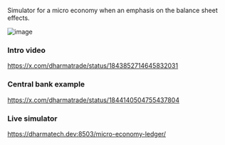 
Simulator for a micro economy when an emphasis on the balance sheet effects.

![image](https://github.com/user-attachments/assets/c9240b36-d081-45c0-9655-f5910ececc24)

### Intro video

https://x.com/dharmatrade/status/1843852714645832031

### Central bank example

https://x.com/dharmatrade/status/1844140504755437804

### Live simulator

https://dharmatech.dev:8503/micro-economy-ledger/
